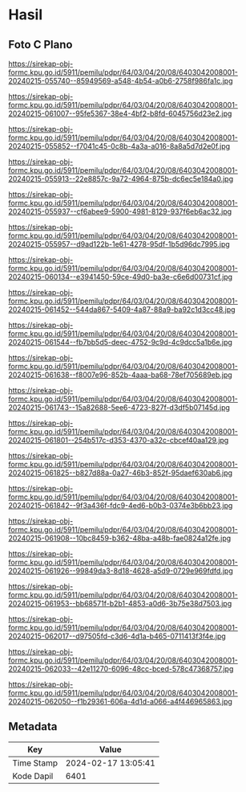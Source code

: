 # Hasil

## Foto C Plano

https://sirekap-obj-formc.kpu.go.id/5911/pemilu/pdpr/64/03/04/20/08/6403042008001-20240215-055740--85949569-a548-4b54-a0b6-2758f986fa1c.jpg

https://sirekap-obj-formc.kpu.go.id/5911/pemilu/pdpr/64/03/04/20/08/6403042008001-20240215-061007--95fe5367-38e4-4bf2-b8fd-6045756d23e2.jpg

https://sirekap-obj-formc.kpu.go.id/5911/pemilu/pdpr/64/03/04/20/08/6403042008001-20240215-055852--f7041c45-0c8b-4a3a-a016-8a8a5d7d2e0f.jpg

https://sirekap-obj-formc.kpu.go.id/5911/pemilu/pdpr/64/03/04/20/08/6403042008001-20240215-055913--22e8857c-9a72-4964-875b-dc6ec5e184a0.jpg

https://sirekap-obj-formc.kpu.go.id/5911/pemilu/pdpr/64/03/04/20/08/6403042008001-20240215-055937--cf6abee9-5900-4981-8129-937f6eb6ac32.jpg

https://sirekap-obj-formc.kpu.go.id/5911/pemilu/pdpr/64/03/04/20/08/6403042008001-20240215-055957--d9ad122b-1e61-4278-95df-1b5d96dc7995.jpg

https://sirekap-obj-formc.kpu.go.id/5911/pemilu/pdpr/64/03/04/20/08/6403042008001-20240215-060134--e3941450-59ce-49d0-ba3e-c6e6d00731cf.jpg

https://sirekap-obj-formc.kpu.go.id/5911/pemilu/pdpr/64/03/04/20/08/6403042008001-20240215-061452--544da867-5409-4a87-88a9-ba92c1d3cc48.jpg

https://sirekap-obj-formc.kpu.go.id/5911/pemilu/pdpr/64/03/04/20/08/6403042008001-20240215-061544--fb7bb5d5-deec-4752-9c9d-4c9dcc5a1b6e.jpg

https://sirekap-obj-formc.kpu.go.id/5911/pemilu/pdpr/64/03/04/20/08/6403042008001-20240215-061638--f8007e96-852b-4aaa-ba68-78ef705689eb.jpg

https://sirekap-obj-formc.kpu.go.id/5911/pemilu/pdpr/64/03/04/20/08/6403042008001-20240215-061743--15a82688-5ee6-4723-827f-d3df5b07145d.jpg

https://sirekap-obj-formc.kpu.go.id/5911/pemilu/pdpr/64/03/04/20/08/6403042008001-20240215-061801--254b517c-d353-4370-a32c-cbcef40aa129.jpg

https://sirekap-obj-formc.kpu.go.id/5911/pemilu/pdpr/64/03/04/20/08/6403042008001-20240215-061825--b827d88a-0a27-46b3-852f-95daef630ab6.jpg

https://sirekap-obj-formc.kpu.go.id/5911/pemilu/pdpr/64/03/04/20/08/6403042008001-20240215-061842--9f3a436f-fdc9-4ed6-b0b3-0374e3b6bb23.jpg

https://sirekap-obj-formc.kpu.go.id/5911/pemilu/pdpr/64/03/04/20/08/6403042008001-20240215-061908--10bc8459-b362-48ba-a48b-fae0824a12fe.jpg

https://sirekap-obj-formc.kpu.go.id/5911/pemilu/pdpr/64/03/04/20/08/6403042008001-20240215-061926--99849da3-8d18-4628-a5d9-0729e969fdfd.jpg

https://sirekap-obj-formc.kpu.go.id/5911/pemilu/pdpr/64/03/04/20/08/6403042008001-20240215-061953--bb68571f-b2b1-4853-a0d6-3b75e38d7503.jpg

https://sirekap-obj-formc.kpu.go.id/5911/pemilu/pdpr/64/03/04/20/08/6403042008001-20240215-062017--d97505fd-c3d6-4d1a-b465-0711413f3f4e.jpg

https://sirekap-obj-formc.kpu.go.id/5911/pemilu/pdpr/64/03/04/20/08/6403042008001-20240215-062033--42e11270-6096-48cc-bced-578c47368757.jpg

https://sirekap-obj-formc.kpu.go.id/5911/pemilu/pdpr/64/03/04/20/08/6403042008001-20240215-062050--f1b29361-606a-4d1d-a066-a4f446965863.jpg


## Metadata

| Key        | Value               |
| ---------- | ------------------- |
| Time Stamp | 2024-02-17 13:05:41 |
| Kode Dapil | 6401                |



